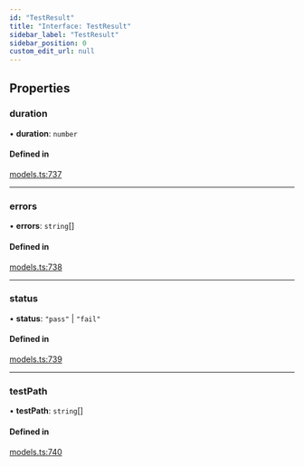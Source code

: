 ```yaml
---
id: "TestResult"
title: "Interface: TestResult"
sidebar_label: "TestResult"
sidebar_position: 0
custom_edit_url: null
---
```


## Properties

### duration

• **duration**: `number`

#### Defined in

[models.ts:737](https://github.com/live-codes/livecodes/blob/78947ee/src/lib/models.ts#L737)

___

### errors

• **errors**: `string`[]

#### Defined in

[models.ts:738](https://github.com/live-codes/livecodes/blob/78947ee/src/lib/models.ts#L738)

___

### status

• **status**: ``"pass"`` \| ``"fail"``

#### Defined in

[models.ts:739](https://github.com/live-codes/livecodes/blob/78947ee/src/lib/models.ts#L739)

___

### testPath

• **testPath**: `string`[]

#### Defined in

[models.ts:740](https://github.com/live-codes/livecodes/blob/78947ee/src/lib/models.ts#L740)
